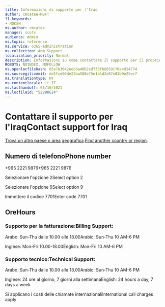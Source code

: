 ```yaml
---
title: Informazioni di supporto per l'Iraq
author: cmcatee-MSFT
f1.keywords:
- NOCSH
ms.author: cmcatee
manager: scotv
audience: Admin
ms.topic: reference
ms.service: o365-administration
ms.collection: Adm_Support
localization_priority: Normal
description: Informazioni su come contattare il supporto per il proprio paese o area geografica.
ROBOTS: NOINDEX, NOFOLLOW
ms.openlocfilehash: 05e7b3042eeb3a40b2ed733f680591f0a4d14774
ms.sourcegitcommit: de5fce90de22ba588e75e1a1d2e87e03b9e25ec7
ms.translationtype: MT
ms.contentlocale: it-IT
ms.lasthandoff: 05/10/2021
ms.locfileid: "52298624"
---
```

# <a name="contact-support-for-iraq"></a><span data-ttu-id="30f2a-103">Contattare il supporto per l'Iraq</span><span class="sxs-lookup"><span data-stu-id="30f2a-103">Contact support for Iraq</span></span>

<span data-ttu-id="30f2a-104">[Trova un altro paese o area geografica](../../business-video/get-help-support.md).</span><span class="sxs-lookup"><span data-stu-id="30f2a-104">[Find another country or region](../../business-video/get-help-support.md).</span></span>

## <a name="phone-number"></a><span data-ttu-id="30f2a-105">Numero di telefono</span><span class="sxs-lookup"><span data-stu-id="30f2a-105">Phone number</span></span>
<span data-ttu-id="30f2a-106">+965 2221 9876</span><span class="sxs-lookup"><span data-stu-id="30f2a-106">+965 2221 9876</span></span>

<span data-ttu-id="30f2a-107">Selezionare l'opzione 2</span><span class="sxs-lookup"><span data-stu-id="30f2a-107">Select option 2</span></span>

<span data-ttu-id="30f2a-108">Selezionare l'opzione 9</span><span class="sxs-lookup"><span data-stu-id="30f2a-108">Select option 9</span></span>

<span data-ttu-id="30f2a-109">Immettere il codice 7701</span><span class="sxs-lookup"><span data-stu-id="30f2a-109">Enter code 7701</span></span>

## <a name="hours"></a><span data-ttu-id="30f2a-110">Ore</span><span class="sxs-lookup"><span data-stu-id="30f2a-110">Hours</span></span>
### <a name="billing-support"></a><span data-ttu-id="30f2a-111">Supporto per la fatturazione:</span><span class="sxs-lookup"><span data-stu-id="30f2a-111">Billing Support:</span></span>

<span data-ttu-id="30f2a-112">Arabo: Sun-Thu dalle 10.00 alle 18.00</span><span class="sxs-lookup"><span data-stu-id="30f2a-112">Arabic: Sun-Thu 10 AM-6 PM</span></span>

<span data-ttu-id="30f2a-113">Inglese: Mon-Fri 10.00-18.00</span><span class="sxs-lookup"><span data-stu-id="30f2a-113">English: Mon-Fri 10 AM-6 PM</span></span>

### <a name="technical-support"></a><span data-ttu-id="30f2a-114">Supporto tecnico:</span><span class="sxs-lookup"><span data-stu-id="30f2a-114">Technical Support:</span></span>

<span data-ttu-id="30f2a-115">Arabo: Sun-Thu dalle 10.00 alle 18.00</span><span class="sxs-lookup"><span data-stu-id="30f2a-115">Arabic: Sun-Thu 10 AM-6 PM</span></span>

<span data-ttu-id="30f2a-116">Inglese: 24 ore al giorno, 7 giorni alla settimana</span><span class="sxs-lookup"><span data-stu-id="30f2a-116">English: 24 hours a day, 7 days a week</span></span>

<span data-ttu-id="30f2a-117">Si applicano i costi delle chiamate internazionali</span><span class="sxs-lookup"><span data-stu-id="30f2a-117">International call charges apply</span></span>
